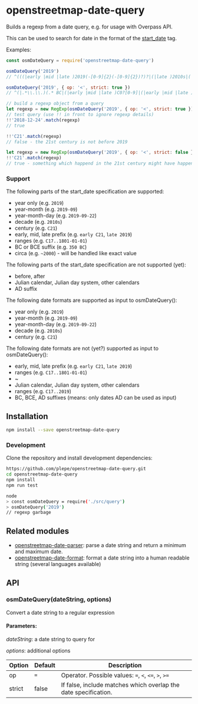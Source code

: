 # openstreetmap-date-query
Builds a regexp from a date query, e.g. for usage with Overpass API.

This can be used to search for date in the format of the [start_date](https://wiki.openstreetmap.org/wiki/Key%3Astart_date) tag.

Examples:
```js
const osmDateQuery = require('openstreetmap-date-query')

osmDateQuery('2019')
// ^(((|early |mid |late )2019(-[0-9]{2}(-[0-9]{2})?)?|(|late )2010s|(|early )C21)|(((|early |mid |late )2019(-[0-9]{2}(-[0-9]{2})?)?|(|late )2010s|(|early )C21)(|\\.\\..*))|((|.*\\.\\.)((|early |mid |late )2019(-[0-9]{2}(-[0-9]{2})?)?|(|late )2010s|(|early )C21)))$

osmDateQuery('2019', { op: '<', strict: true })
// ^(|.*\\.\\.)(.* BC|(|early |mid |late )C0?[0-9]|(|early |mid |late )C[1][0-9]|(|early |mid |late )0?[0-9][0-9](0s|[0-9](-[0-9]{2}(-[0-9]{2})?)?)|(|early |mid |late )[1][0-9][0-9](0s|[0-9](-[0-9]{2}(-[0-9]{2})?)?)|(|early |mid |late )C20|(|early |mid |late )20[0](0s|[0-9](-[0-9]{2}(-[0-9]{2})?)?)|(early |mid )2010s|(|early |mid |late )201[012345678](-[0-9]{2}(-[0-9]{2})?)?)$

// build a regexp object from a query
let regexp = new RegExp(osmDateQuery('2019', { op: '<', strict: true }))
// test query (use !! in front to ignore regexp details)
!!'2018-12-24'.match(regexp)
// true

!!'C21'.match(regexp)
// false - the 21st century is not before 2019

let regexp = new RegExp(osmDateQuery('2019', { op: '<', strict: false }))
!!'C21'.match(regexp)
// true - something which happend in the 21st century might have happened before 2019.
```

### Support
The following parts of the start_date specification are supported:
* year only (e.g. `2019`)
* year-month (e.g. `2019-09`)
* year-month-day (e.g. `2019-09-22`)
* decade (e.g. `2010s`)
* century (e.g. `C21`)
* early, mid, late prefix (e.g. `early C21`, `late 2019`)
* ranges (e.g. `C17..1801-01-01`)
* BC or BCE suffix (e.g. `350 BC`)
* circa (e.g. `~2000`) - will be handled like exact value

The following parts of the start_date specification are not supported (yet):
* before, after
* Julian calendar, Julian day system, other calendars
* AD suffix

The following date formats are supported as input to osmDateQuery():
* year only (e.g. `2019`)
* year-month (e.g. `2019-09`)
* year-month-day (e.g. `2019-09-22`)
* decade (e.g. `2010s`)
* century (e.g. `C21`)

The following date formats are not (yet?) supported as input to osmDateQuery():
* early, mid, late prefix (e.g. `early C21`, `late 2019`)
* ranges (e.g. `C17..1801-01-01`)
* ~
* Julian calendar, Julian day system, other calendars
* ranges (e.g. `C17..2019`)
* BC, BCE, AD suffixes (means: only dates AD can be used as input)

## Installation
```sh
npm install --save openstreetmap-date-query
```

### Development
Clone the repository and install development dependencies:
```sh
https://github.com/plepe/openstreetmap-date-query.git
cd openstreetmap-date-query
npm install
npm run test

node
> const osmDateQuery = require('./src/query')
> osmDateQuery('2019')
// regexp garbage
```

## Related modules
* [openstreetmap-date-parser](https://github.com/plepe/openstreetmap-date-parser): parse a date string and return a minimum and maximum date.
* [openstreetmap-date-format](https://github.com/plepe/openstreetmap-date-format): format a date string into a human readable string (several languages available)

## API
### osmDateQuery(dateString, options)
Convert a date string to a regular expression

#### Parameters:
*dateString*: a date string to query for

*options*: additional options

Option | Default | Description
-------|---------|--------------
op     | `=`     | Operator. Possible values: `=`, `<`, `<=`, `>`, `>=`
strict | false   | If false, include matches which overlap the date specification.
